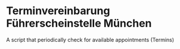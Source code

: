 # Terminvereinbarung Führerscheinstelle München
A script that periodically check for available appointments (Termins)  
